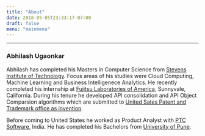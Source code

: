 ```yaml
---
title: "About"
date: 2018-05-05T23:33:17-07:00
draft: false
menu: "mainmenu"
---
```


***
### Abhilash Ugaonkar
Abhilash has completed his Masters in Computer Science from [Stevens Institute of Technology](www.stevens.edu). Focus areas of his studies were Cloud Computing, Machine Learning and Business Intelligenece Analytics. He recently completed his internship at [Fujitsu Laboratories of America](http://www.fujitsu.com/us/), Sunnyvale, California. During his tenure he developed API consolidation and API Object Comparsion algorithms which are submitted to [United Sates Patent and Trademark office as invention](https://www.uspto.gov/).

Before coming to United States he worked as Product Analyst with [PTC Software](www.ptc.com), India. He has completed his Bachelors from [University of Pune](www.unipune.ac.in). 



